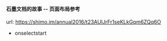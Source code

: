 #### 石墨文档的故事 --  页面布局参考

url: https://shimo.im/annual2016/t23AUlJrFr1seKLkGqm6ZQq6O

* onselectstart